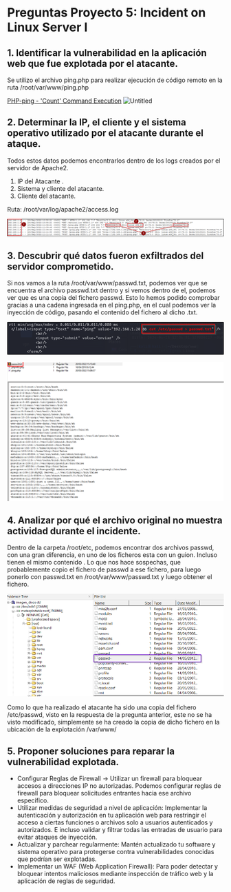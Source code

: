 # Preguntas Proyecto 5: Incident on Linux Server I

## 1. Identificar la vulnerabilidad en la aplicación web que fue explotada por el atacante.
Se utilizo el archivo ping.php para realizar ejecución de código remoto en la ruta /root/var/www/ping.php

[PHP-ping - 'Count' Command Execution](https://www.exploit-db.com/exploits/23487)
![Untitled](Informe_Técnico_Proyecto_5/Untitled%205.png)

## 2. Determinar la IP, el cliente y el sistema operativo utilizado por el atacante durante el ataque.
    
 Todos estos datos podemos encontrarlos dentro de los logs creados por el servidor de Apache2.
    
 1. IP del Atacante .
2. Sistema y cliente del atacante.
 3. Cliente del atacante.
    
 Ruta: /root/var/log/apache2/access.log
    

![Untitled](Preguntas_Proyecto_5_Incident_on_Linux_Server_I/Untitled.png)

## 3. Descubrir qué datos fueron exfiltrados del servidor comprometido.
 Si nos vamos a la ruta /root/var/www/passwd.txt, podemos ver que se encuentra el archivo passwd.txt dentro y si vemos dentro de el, podemos ver que es una copia del fichero passwd. Esto lo hemos podido comprobar gracias a una cadena ingresada en el ping.php, en el cual podemos ver la inyección de código, pasando el contenido del fichero al dicho .txt.
    
  ![Untitled](Preguntas_Proyecto_5_Incident_on_Linux_Server_I/Untitled%201.png)
    

![Untitled](Preguntas_Proyecto_5_Incident_on_Linux_Server_I/Untitled%202.png)

## 4. Analizar por qué el archivo original no muestra actividad durante el incidente.
Dentro de la carpeta /root/etc, podemos encontrar dos archivos passwd, con una gran diferencia, en uno de los ficheros esta con un guion. Incluso tienen el mismo contenido . Lo que nos hace sospechas, que probablemente copio el fichero de passwd a ese fichero, para luego ponerlo con passwd.txt en /root/var/www/passwd.txt y luego obtener el fichero.
    
![Untitled](Preguntas_Proyecto_5_Incident_on_Linux_Server_I/Untitled%203.png)
    
 Como lo que ha realizado el atacante ha sido una copia del fichero /etc/passwd, visto en la respuesta de la pregunta anterior, este no se ha visto modificado, simplemente se ha creado la copia de dicho fichero en la ubicación de la explotación /var/www/
    
## 5. Proponer soluciones para reparar la vulnerabilidad explotada.
- Configurar Reglas de Firewall → Utilizar un firewall para bloquear accesos a direcciones IP no autorizadas. Podemos configurar reglas de firewall para bloquear solicitudes entrantes hacia ese archivo específico.
- Utilizar medidas de seguridad a nivel de aplicación: Implementar la autenticación y autorización en tu aplicación web para restringir el acceso a ciertas funciones o archivos solo a usuarios autenticados y autorizados. E incluso validar y filtrar todas las entradas de usuario para evitar ataques de inyección.
- Actualizar y parchear regularmente: Mantén actualizado tu software y sistema operativo para protegerse contra vulnerabilidades conocidas que podrían ser explotadas.
- Implementar un WAF (Web Application Firewall): Para poder detectar y bloquear intentos maliciosos mediante inspección de tráfico web y la aplicación de reglas de seguridad.
